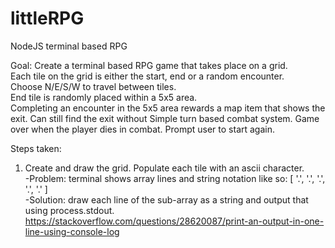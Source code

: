 # littleRPG
NodeJS terminal based RPG

Goal:
Create a terminal based RPG game that takes place on a grid.  
Each tile on the grid is either the start, end or a random encounter.  
Choose N/E/S/W to travel between tiles.  
End tile is randomly placed within a 5x5 area.  
Completing an encounter in the 5x5 area rewards a map item that shows the exit. Can still find the exit without 
Simple turn based combat system.
Game over when the player dies in combat. Prompt user to start again.  
  
Steps taken:  
1. Create and draw the grid. Populate each tile with an ascii character.  
    -Problem: terminal shows array lines and string notation like so: [ '.', '.', '.', '.', '.' ]  
    -Solution: draw each line of the sub-array as a string and output that using process.stdout. https://stackoverflow.com/questions/28620087/print-an-output-in-one-line-using-console-log  
    

